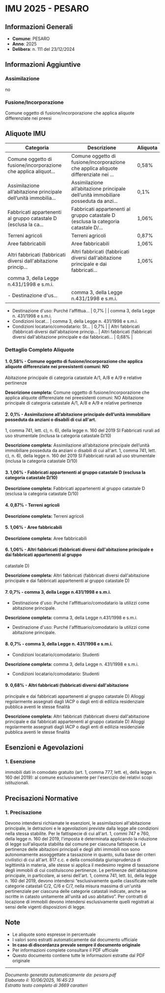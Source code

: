 # IMU 2025 - PESARO

## Informazioni Generali

- **Comune**: PESARO
- **Anno**: 2025
- **Delibera**: n. 111 del 23/12/2024

## Informazioni Aggiuntive

### Assimilazione
no

### Fusione/Incorporazione
Comune oggetto di fusione/incorporazione che applica aliquote differenziate nei preesi


## Aliquote IMU

| Categoria | Descrizione | Aliquota |
|-----------|-------------|----------|
| Comune oggetto di fusione/incorporazione che applica aliquot... | Comune oggetto di fusione/incorporazione che applica aliquote differenziate nei ... | 0,58% |
| Assimilazione all’abitazione principale dell’unità immobilia... | Assimilazione all’abitazione principale dell’unità immobiliare posseduta da anzi... | 0,1% |
| Fabbricati appartenenti al gruppo catastale D (esclusa la ca... | Fabbricati appartenenti al gruppo catastale D (esclusa la categoria catastale D/... | 1,06% |
| Terreni agricoli | Terreni agricoli | 0,87% |
| Aree fabbricabili | Aree fabbricabili | 1,06% |
| Altri fabbricati (fabbricati diversi dall'abitazione princip... | Altri fabbricati (fabbricati diversi dall'abitazione principale e dai fabbricati... | 1,06% |
| comma 3, della Legge n.431/1998 e s.m.i.
- Destinazione d'us... | comma 3, della Legge n.431/1998 e s.m.i.
- Destinazione d'uso: Purché
l'affittua... | 0,7% |
| comma 3, della Legge n. 431/1998 e s.m.i.
- Condizioni locat... | comma 3, della Legge n. 431/1998 e s.m.i.
- Condizioni locatario/comodatario: St... | 0,7% |
| Altri fabbricati (fabbricati diversi dall'abitazione
princip... | Altri fabbricati (fabbricati diversi dall'abitazione
principale e dai fabbricati... | 0,68% |

### Dettaglio Completo Aliquote

#### 1. 0,58% - Comune oggetto di fusione/incorporazione che applica aliquote differenziate nei preesistenti comuni: NO
Abitazione principale di categoria catastale A/1, A/8 e A/9 e relative pertinenze

**Descrizione completa:**
Comune oggetto di fusione/incorporazione che applica aliquote differenziate nei preesistenti comuni: NO
Abitazione principale di categoria catastale A/1, A/8 e A/9 e relative pertinenze

#### 2. 0,1% - Assimilazione all’abitazione principale dell’unità immobiliare posseduta da anziani o disabili di cui all'art.
1, comma 741, lett. c), n. 6), della legge n. 160 del 2019
SI
Fabbricati rurali ad uso strumentale (inclusa la categoria catastale D/10)

**Descrizione completa:**
Assimilazione all’abitazione principale dell’unità immobiliare posseduta da anziani o disabili di cui all'art.
1, comma 741, lett. c), n. 6), della legge n. 160 del 2019
SI
Fabbricati rurali ad uso strumentale (inclusa la categoria catastale D/10)

#### 3. 1,06% - Fabbricati appartenenti al gruppo catastale D (esclusa la categoria catastale D/10)

**Descrizione completa:**
Fabbricati appartenenti al gruppo catastale D (esclusa la categoria catastale D/10)

#### 4. 0,87% - Terreni agricoli

**Descrizione completa:**
Terreni agricoli

#### 5. 1,06% - Aree fabbricabili

**Descrizione completa:**
Aree fabbricabili

#### 6. 1,06% - Altri fabbricati (fabbricati diversi dall'abitazione principale e dai fabbricati appartenenti al gruppo
catastale D)

**Descrizione completa:**
Altri fabbricati (fabbricati diversi dall'abitazione principale e dai fabbricati appartenenti al gruppo
catastale D)

#### 7. 0,7% - comma 3, della Legge n.431/1998 e s.m.i.
- Destinazione d'uso: Purché
l'affittuario/comodatario la utilizzi come abitazione
principale.

**Descrizione completa:**
comma 3, della Legge n.431/1998 e s.m.i.
- Destinazione d'uso: Purché
l'affittuario/comodatario la utilizzi come abitazione
principale.

#### 8. 0,7% - comma 3, della Legge n. 431/1998 e s.m.i.
- Condizioni locatario/comodatario: Studenti

**Descrizione completa:**
comma 3, della Legge n. 431/1998 e s.m.i.
- Condizioni locatario/comodatario: Studenti

#### 9. 0,68% - Altri fabbricati (fabbricati diversi dall'abitazione
principale e dai fabbricati appartenenti al gruppo
catastale D)
Alloggi regolarmente assegnati dagli IACP o dagli
enti di edilizia residenziale pubblica aventi le
stesse finalità

**Descrizione completa:**
Altri fabbricati (fabbricati diversi dall'abitazione
principale e dai fabbricati appartenenti al gruppo
catastale D)
Alloggi regolarmente assegnati dagli IACP o dagli
enti di edilizia residenziale pubblica aventi le
stesse finalità


## Esenzioni e Agevolazioni

### 1. Esenzione

immobili dati in comodato gratuito (art. 1, comma 777, lett. e), della legge n. 160 del 2019): al comune esclusivamente per l'esercizio dei relativi scopi istituzionali.


## Precisazioni Normative

### 1. Precisazione

Devono intendersi richiamate le esenzioni, le assimilazioni all'abitazione principale, le detrazioni e le agevolazioni previste dalla legge alle condizioni nella stessa stabilite. Per le fattispecie di cui all'art. 1, commi 747 e 760, della legge n. 160 del 2019, l'imposta è determinata applicando la riduzione di legge sull'aliquota stabilita dal comune per ciascuna fattispecie. Le pertinenze delle abitazioni principali e degli altri immobili non sono autonomamente assoggettate a tassazione in quanto, sulla base dei criteri civilistici di cui all'art. 817 c.c. e della consolidata giurisprudenza di legittimità in materia, alle stesse si applica il medesimo regime di tassazione degli immobili di cui costituiscono pertinenze. Le pertinenze dell'abitazione principale, in particolare, ai sensi dell'art. 1, comma 741, lett. b), della legge n. 160 del 2019, devono intendersi “esclusivamente quelle classificate nelle categorie catastali C/2, C/6 e C/7, nella misura massima di un'unità pertinenziale per ciascuna delle categorie catastali indicate, anche se iscritte in catasto unitamente all'unità ad uso abitativo”. Per contratti di locazione di immobili devono intendersi esclusivamente quelli registrati ai sensi delle vigenti disposizioni di legge.


## Note

- Le aliquote sono espresse in percentuale
- I valori sono estratti automaticamente dal documento ufficiale
- **In caso di discordanza prevale sempre il documento originale**
- Per informazioni complete consultare il PDF ufficiale
- Questo documento contiene tutte le informazioni estratte dal PDF originale

---
*Documento generato automaticamente da: pesaro.pdf*  
*Elaborato il: 10/06/2025, 16:45:23*  
*Estratto testo completo di 3669 caratteri*
